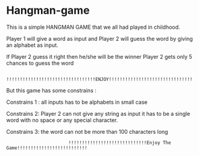 Hangman-game
============

 This is a simple HANGMAN GAME that
 we all had played in childhood.


 Player 1 will give a word as input and Player 2 will guess the word
 by giving an alphabet as input.

 If Player 2 guess it right then he/she will be the winner
 Player 2 gets only 5 chances to guess the word

                           !!!!!!!!!!!!!!!!!!!!!!!!!!!!!!!!!ENJOY!!!!!!!!!!!!!!!!!!!!!!!!!!!!!!!

 But this game has some constrains :

 Constrains 1 : all inputs has to be alphabets in small case

 Constrains 2: Player 2 can not give any string as input it has to be a single word with no space or any special character.

 Constrains 3: the word can not be more than 100 characters long



                           !!!!!!!!!!!!!!!!!!!!!!!!!!!!!Enjoy The Game!!!!!!!!!!!!!!!!!!!!!!!!!!
